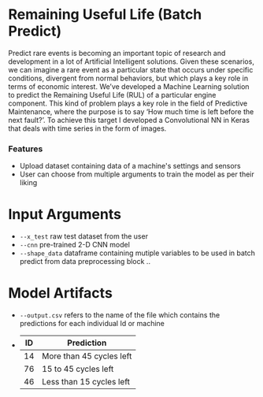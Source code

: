# Remaining Useful Life  (Batch Predict)
Predict rare events is becoming an important topic of research and development in a lot of Artificial Intelligent solutions. Given these scenarios, we can imagine a rare event as a particular state that occurs under specific conditions, divergent from normal behaviors, but which plays a key role in terms of economic interest.
We’ve developed a Machine Learning solution to predict the Remaining Useful Life (RUL) of a particular engine component. This kind of problem plays a key role in the field of Predictive Maintenance, where the purpose is to say ‘How much time is left before the next fault?’. To achieve this target I developed a Convolutional NN in Keras that deals with time series in the form of images.
### Features
- Upload dataset containing data of a machine's settings and sensors
- User can choose from multiple arguments to train the model as per their liking

# Input Arguments
- `--x_test` raw test dataset from the user
- `--cnn` pre-trained 2-D CNN model
- `--shape_data` dataframe containing mutiple variables to be used in batch predict from data preprocessing block
..

# Model Artifacts
- `--output.csv` refers to the name of the file which contains the predictions for each individual Id or machine
- | ID      | Prediction |
  | ----------- | ----------- |
  | 14      | More than 45 cycles left       |
  | 76   | 15 to 45 cycles left        |
  | 46   | Less than 15 cycles left        |


